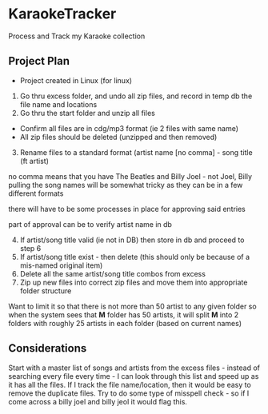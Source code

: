 # KaraokeTracker
Process and Track my Karaoke collection

## Project Plan
* Project created in Linux (for linux)
1. Go thru excess folder, and undo all zip files, and record in temp db the file name and locations
2. Go thru the start folder and unzip all files
 * Confirm all files are in cdg/mp3 format (ie 2 files with same name)
 * All zip files should be deleted (unzipped and then removed)
 
3. Rename files to a standard format (artist name [no comma] - song title (ft artist)

 no comma means that you have The Beatles and Billy Joel - not Joel, Billy
 pulling the song names will be somewhat tricky as they can be in a few different formats
 
  there will have to be some processes in place for approving said entries
  
   part of approval can be to verify artist name in db
   
4. If artist/song title valid (ie not in DB) then store in db and proceed to step 6
5. If artist/song title exist - then delete  (this should only be because of a mis-named original item)
6. Delete all the same artist/song title combos from excess
7. Zip up new files into correct zip files and move them into appropriate folder structure

 Want to limit it so that there is not more than 50 artist to any given folder so when the system sees that **M** folder has 50 artists, it will split **M** into 2 folders with roughly 25 artists in each folder (based on current names)

## Considerations
Start with a master list of songs and artists from the excess files - instead of searching every file every time - I can look through this list and speed up as it has all the files. If I track the file name/location, then it would be easy to remove the duplicate files.
Try to do some type of misspell check - so if I come across a billy joel and billy jeol it would flag this.



